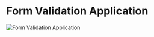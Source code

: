 # Form Validation Application
![Form Validation Application](https://i.postimg.cc/wxZ2xW0c/Screenshot-2024-03-03-011641.png)
